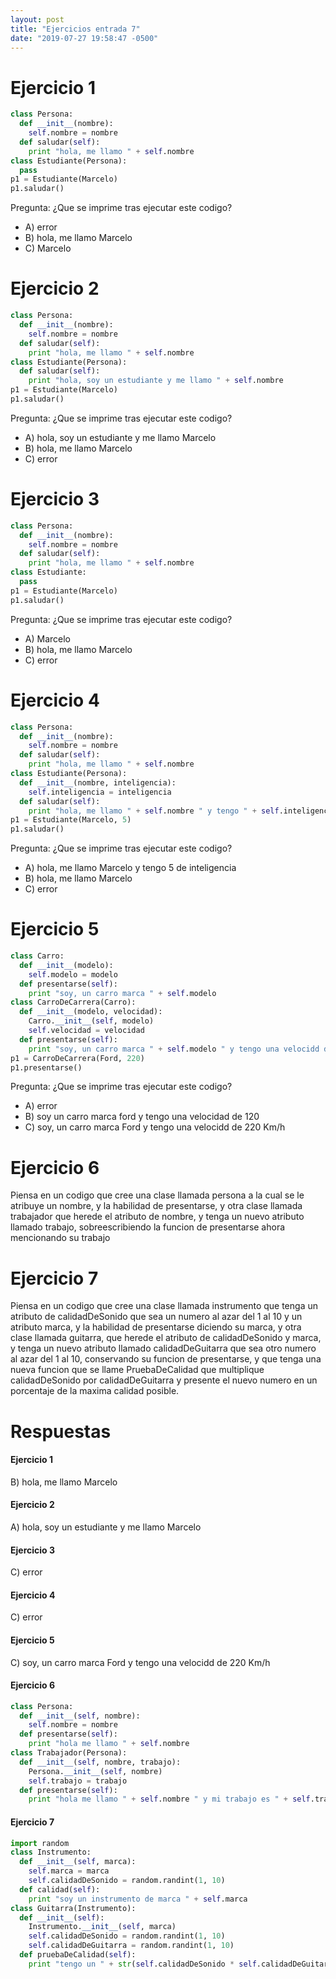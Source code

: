 ```yaml
---
layout: post
title: "Ejercicios entrada 7"
date: "2019-07-27 19:58:47 -0500"
---
```

# Ejercicio 1

```python
class Persona:
  def __init__(nombre):
    self.nombre = nombre
  def saludar(self):
    print "hola, me llamo " + self.nombre
class Estudiante(Persona):
  pass
p1 = Estudiante(Marcelo)
p1.saludar()
```

Pregunta: ¿Que se imprime tras ejecutar este codigo?
* A) error
* B) hola, me llamo Marcelo
* C) Marcelo

# Ejercicio 2

```python
class Persona:
  def __init__(nombre):
    self.nombre = nombre
  def saludar(self):
    print "hola, me llamo " + self.nombre
class Estudiante(Persona):
  def saludar(self):
    print "hola, soy un estudiante y me llamo " + self.nombre
p1 = Estudiante(Marcelo)
p1.saludar()
```

Pregunta: ¿Que se imprime tras ejecutar este codigo?
* A) hola, soy un estudiante y me llamo Marcelo
* B) hola, me llamo Marcelo
* C) error

# Ejercicio 3

```python
class Persona:
  def __init__(nombre):
    self.nombre = nombre
  def saludar(self):
    print "hola, me llamo " + self.nombre
class Estudiante:
  pass
p1 = Estudiante(Marcelo)
p1.saludar()
```

Pregunta: ¿Que se imprime tras ejecutar este codigo?
* A) Marcelo
* B) hola, me llamo Marcelo
* C) error

# Ejercicio 4

```python
class Persona:
  def __init__(nombre):
    self.nombre = nombre
  def saludar(self):
    print "hola, me llamo " + self.nombre
class Estudiante(Persona):
  def __init__(nombre, inteligencia):
    self.inteligencia = inteligencia
  def saludar(self):
    print "hola, me llamo " + self.nombre " y tengo " + self.inteligencia + " de inteligencia"
p1 = Estudiante(Marcelo, 5)
p1.saludar()
```

Pregunta: ¿Que se imprime tras ejecutar este codigo?
* A) hola, me llamo Marcelo y tengo 5 de inteligencia
* B) hola, me llamo Marcelo
* C) error

# Ejercicio 5

```python
class Carro:
  def __init__(modelo):
    self.modelo = modelo
  def presentarse(self):
    print "soy, un carro marca " + self.modelo
class CarroDeCarrera(Carro):
  def __init__(modelo, velocidad):
    Carro.__init__(self, modelo)
    self.velocidad = velocidad
  def presentarse(self):
    print "soy, un carro marca " + self.modelo " y tengo una velocidd de " + self.velocidad + " Km/h"
p1 = CarroDeCarrera(Ford, 220)
p1.presentarse()
```

Pregunta: ¿Que se imprime tras ejecutar este codigo?
* A) error
* B) soy un carro marca ford y tengo una velocidad de 120
* C) soy, un carro marca Ford y tengo una velocidd de 220 Km/h


# Ejercicio 6

Piensa en un codigo que cree una clase llamada persona a la cual se le atribuye un nombre, y la habilidad de presentarse, y otra clase llamada trabajador que herede el atributo de nombre, y tenga un nuevo atributo llamado trabajo, sobreescribiendo la funcion de presentarse ahora mencionando su trabajo

# Ejercicio 7

Piensa en un codigo que cree una clase llamada instrumento que tenga un atributo de calidadDeSonido que sea un numero al azar del 1 al 10 y un atributo marca, y la habilidad de presentarse diciendo su marca, y otra clase llamada guitarra, que herede el atributo de calidadDeSonido y marca, y tenga un nuevo atributo llamado calidadDeGuitarra que sea otro numero al azar del 1 al 10, conservando su funcion de presentarse, y que tenga una nueva funcion que se llame PruebaDeCalidad que multiplique calidadDeSonido por calidadDeGuitarra y presente el nuevo numero en un porcentaje de la maxima calidad posible.


# Respuestas

#### Ejercicio 1

B) hola, me llamo Marcelo

#### Ejercicio 2

A) hola, soy un estudiante y me llamo Marcelo

#### Ejercicio 3

C) error

#### Ejercicio 4

C) error

#### Ejercicio 5

C) soy, un carro marca Ford y tengo una velocidd de 220 Km/h

#### Ejercicio 6

```python
class Persona:
  def __init__(self, nombre):
    self.nombre = nombre
  def presentarse(self):
    print "hola me llamo " + self.nombre
class Trabajador(Persona):
  def __init__(self, nombre, trabajo):
    Persona.__init__(self, nombre)
    self.trabajo = trabajo
  def presentarse(self):
    print "hola me llamo " + self.nombre " y mi trabajo es " + self.trabajo

```
#### Ejercicio 7

```python
import random
class Instrumento:
  def __init__(self, marca):
    self.marca = marca
    self.calidadDeSonido = random.randint(1, 10)
  def calidad(self):
    print "soy un instrumento de marca " + self.marca
class Guitarra(Instrumento):
  def __init__(self):
    Instrumento.__init__(self, marca)
    self.calidadDeSonido = random.randint(1, 10)
    self.calidadDeGuitarra = random.randint(1, 10)
  def pruebaDeCalidad(self):
    print "tengo un " + str(self.calidadDeSonido * self.calidadDeGuitarra) + "% de la maxima calidad"
```
